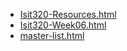 * [Isit320-Resources.html](Isit320-Resources.html)
* [Isit320-Week06.html](Isit320-Week06.html)
* [master-list.html](master-list.html)